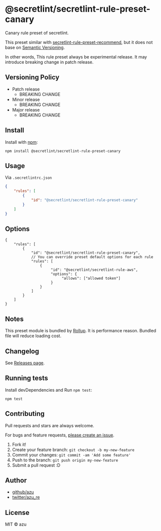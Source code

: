 # @secretlint/secretlint-rule-preset-canary

Canary rule preset of secretlint.

This preset similar with [secretlint-rule-preset-recommend](https://www.npmjs.com/package/@secretlint/secretlint-rule-preset-recommend), but it does not base on [Semantic Versioning](https://semver.org/).

In other words, This rule preset always be experimental release.
It may introduce breaking change in patch release.

## Versioning Policy

- Patch release
    - BREAKING CHANGE
- Minor release
    - BREAKING CHANGE
- Major release
    - BREAKING CHANGE

## Install

Install with [npm](https://www.npmjs.com/):

    npm install @secretlint/secretlint-rule-preset-canary

## Usage


Via `.secretlintrc.json`

```json
{
    "rules": [
        {
            "id": "@secretlint/secretlint-rule-preset-canary"
        }
    ]
}
```

## Options

```json5
{
    "rules": [
        {
            "id": "@secretlint/secretlint-rule-preset-canary",
            // You can override preset default options for each rule
            "rules": [
                {
                     "id": "@secretlint/secretlint-rule-aws",
                     "options": {
                          "allows": ["allowed token"]
                     }
                }
            ]
        }
    ]
}
```

## Notes

This preset module is bundled by [Rollup](https://rollupjs.org).
It is performance reason. Bundled file will reduce loading cost.

## Changelog

See [Releases page](https://github.com/secretlint/secretlint/releases).

## Running tests

Install devDependencies and Run `npm test`:

    npm test

## Contributing

Pull requests and stars are always welcome.

For bugs and feature requests, [please create an issue](https://github.com/secretlint/secretlint/issues).

1. Fork it!
2. Create your feature branch: `git checkout -b my-new-feature`
3. Commit your changes: `git commit -am 'Add some feature'`
4. Push to the branch: `git push origin my-new-feature`
5. Submit a pull request :D

## Author

- [github/azu](https://github.com/azu)
- [twitter/azu_re](https://twitter.com/azu_re)

## License

MIT © azu
